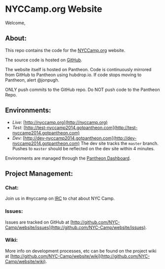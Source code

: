 NYCCamp.org Website
===================

Welcome,


About:
-----

This repo contains the code for the [NYCCamp.org](http://nyccamp.org) website.

The source code is hosted on [GitHub](http://github.com/NYC-Camp/website).

The website itself is hosted on Pantheon.  Code is continuously mirrored from GitHub to Pantheon using hubdrop.io.  If code stops moving to Pantheon, alert @jonpugh.

ONLY push commits to the GitHub repo.  Do NOT push code to the Pantheon Repo.

Environments:
------------

- *Live:* [http://nyccamp.org](http://nyccamp.org)
- *Test:* [http://test-nyccamp2014.gotpantheon.com](http://test-nyccamp2014.gotpantheon.com)
- *Dev:* [http://dev-nyccamp2014.gotpantheon.com](http://dev-nyccamp2014.gotpantheon.com) The dev site tracks the `master` branch.  Pushes to `master` should be reflected on the dev site within 4 minutes.

Environments are managed through the [Pantheon Dashboard](https://dashboard.getpantheon.com/sites/a1afbb9f-3cbb-4fe0-22f8-7da39984db4c).

Project Management:
------------------

### Chat:

Join us in #nyccamp on [IRC](ircs://chat.freenode.net) to chat about NYC Camp.

### Issues:

Issues are tracked on GitHub at [http://github.com/NYC-Camp/website/issues](http://github.com/NYC-Camp/website/issues).

### Wiki:

More info on development processes, etc can be found on the project wiki at [http://github.com/NYC-Camp/website/wiki](http://github.com/NYC-Camp/website/wiki).
